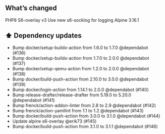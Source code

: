 ## What’s changed

PHP8
S6-overlay v3
Use new s6-socklog for logging
Alpine 3.16.1

## ⬆️ Dependency updates

- Bump docker/setup-buildx-action from 1.6.0 to 1.7.0 @dependabot (#136)
- Bump docker/setup-buildx-action from 1.7.0 to 2.0.0 @dependabot (#137)
- Bump docker/setup-qemu-action from 1.2.0 to 2.0.0 @dependabot (#138)
- Bump docker/build-push-action from 2.10.0 to 3.0.0 @dependabot (#139)
- Bump docker/login-action from 1.14.1 to 2.0.0 @dependabot (#140)
- Bump release-drafter/release-drafter from 5.19.0 to 5.20.0 @dependabot (#141)
- Bump frenck/action-addon-linter from 2.8 to 2.9 @dependabot (#142)
- Bump frenck/action-yamllint from 1.1 to 1.2 @dependabot (#143)
- Bump docker/build-push-action from 3.0.0 to 3.1.0 @dependabot (#144)
- Update alpine s6-overlay @erik73 (#145)
- Bump docker/build-push-action from 3.1.0 to 3.1.1 @dependabot (#146)
